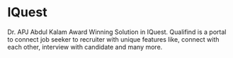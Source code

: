 # IQuest
Dr. APJ Abdul Kalam Award Winning Solution in IQuest. Qualifind is a portal to connect job seeker to recruiter with unique features like, connect with each other, interview with candidate and many more.
